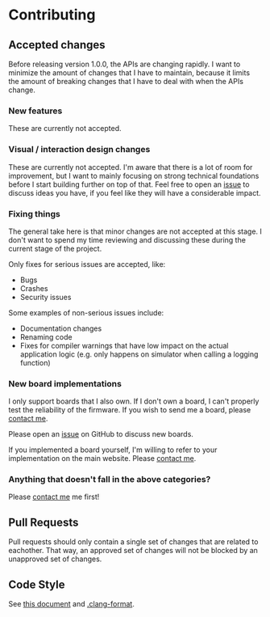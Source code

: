 # Contributing

## Accepted changes

Before releasing version 1.0.0, the APIs are changing rapidly.
I want to minimize the amount of changes that I have to maintain, because it limits the amount of breaking changes that I have to deal with when the APIs change.

### New features

These are currently not accepted.

### Visual / interaction design changes

These are currently not accepted. I'm aware that there is a lot of room for improvement, but I want to mainly focusing on strong technical foundations before
I start building further on top of that.
Feel free to open an [issue](https://github.com/ByteWelder/Tactility/issues/new) to discuss ideas you have, if you feel like they will have a considerable impact.

### Fixing things

The general take here is that minor changes are not accepted at this stage. I don't want to spend my time reviewing and discussing these during the current stage of the project.

Only fixes for serious issues are accepted, like:
- Bugs
- Crashes
- Security issues

Some examples of non-serious issues include:
- Documentation changes
- Renaming code
- Fixes for compiler warnings that have low impact on the actual application logic (e.g. only happens on simulator when calling a logging function)

### New board implementations

I only support boards that I also own. If I don't own a board, I can't properly test the reliability of the firmware.
If you wish to send me a board, please [contact me](https://tactility.one/#/support).

Please open an [issue](https://github.com/ByteWelder/Tactility/issues/new) on GitHub to discuss new boards.

If you implemented a board yourself, I'm willing to refer to your implementation on the main website. Please [contact me](https://tactility.one/#/support).

### Anything that doesn't fall in the above categories?

Please [contact me](https://tactility.one/#/support) me first!

## Pull Requests

Pull requests should only contain a single set of changes that are related to eachother.
That way, an approved set of changes will not be blocked by an unapproved set of changes.

## Code Style

See [this document](CODING_STYLE.md) and [.clang-format](.clang-format).
